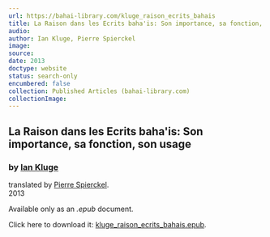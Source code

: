 ```yaml
---
url: https://bahai-library.com/kluge_raison_ecrits_bahais
title: La Raison dans les Ecrits baha'is: Son importance, sa fonction, son usage
audio: 
author: Ian Kluge, Pierre Spierckel
image: 
source: 
date: 2013
doctype: website
status: search-only
encumbered: false
collection: Published Articles (bahai-library.com)
collectionImage: 
---
```



## La Raison dans les Ecrits baha'is: Son importance, sa fonction, son usage

### by [Ian Kluge](https://bahai-library.com/author/Ian+Kluge)

translated by [Pierre Spierckel](https://bahai-library.com/author/Pierre%20Spierckel).  
2013


Available only as an _.epub_ document.

Click here to download it: [kluge\_raison\_ecrits_bahais.epub](https://bahai-library.com/docs/k/kluge_raison_ecrits_bahais.epub).